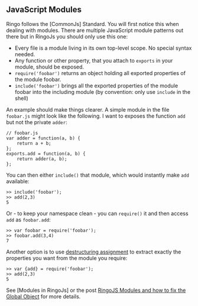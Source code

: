 JavaScript Modules
-------------------------

Ringo follows the [CommonJs] Standard. You will first notice this when dealing with modules. There are multiple JavaScript module patterns out there but in RingoJs you should only use this one:

  * Every file is a module living in its own top-level scope. No special syntax needed.
  * Any function or other property, that you attach to `exports` in your module, should be exposed.
  * `require('foobar')` returns an object holding all exported properties of the module foobar.
  * `include('foobar')` brings all the exported properties of the module foobar into the including module (by convention: only use `include` in the shell)

An example should make things clearer. A simple module in the file `foobar.js` might look like the following. I want to exposes the function `add` but not the private `adder`:

    // foobar.js
    var adder = function(a, b) {
        return a + b;
    };
    exports.add = function(a, b) {
        return adder(a, b);
    };

You can then either `include()` that module, which would instantly make `add` available:

    >> include('foobar');
    >> add(2,3)
    5

Or - to keep your namespace clean - you can `require()` it and then access `add` as `foobar.add`:

    >> var foobar = require('foobar');
    >> foobar.add(3,4)
    7

Another option is to use [destructuring assignment](https://developer.mozilla.org/en/New_in_JavaScript_1.7) to extract exactly the properties you want from the module you require:

    >> var {add} = require('foobar');
    >> add(2,3)
    5

See [Modules in RingoJs] or the post [RingoJS Modules and how to fix the Global Object](http://hns.github.com/2010/07/30/modules.html) for more details.

